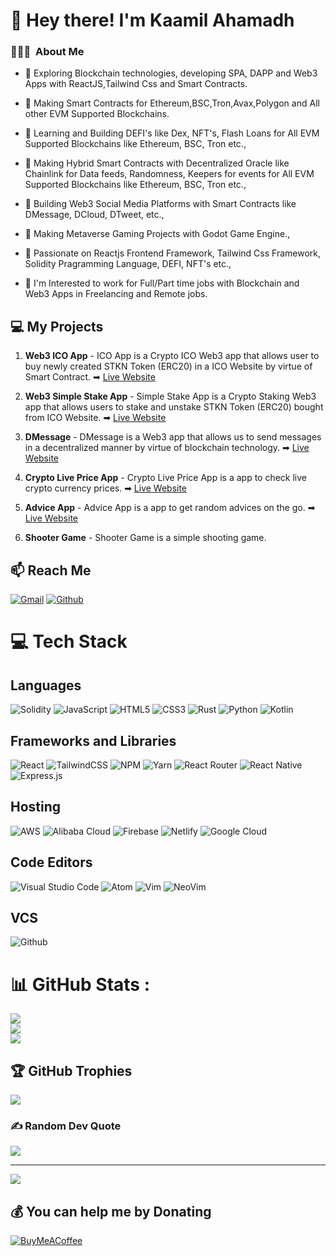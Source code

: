<h1> 👋 Hey there! I'm Kaamil Ahamadh</h1>

### 👨🏻‍💻 &nbsp;About Me

- 🔭 Exploring Blockchain technologies, developing SPA, DAPP and Web3 Apps with ReactJS,Tailwind Css and Smart Contracts.

- 🌱 Making Smart Contracts for Ethereum,BSC,Tron,Avax,Polygon and All other EVM Supported Blockchains.

- 🔭 Learning and Building DEFI's like Dex, NFT's, Flash Loans for All EVM Supported Blockchains like Ethereum, BSC, Tron etc.,

- 🌱 Making Hybrid Smart Contracts with Decentralized Oracle like Chainlink for Data feeds, Randomness, Keepers for events for All EVM Supported Blockchains like Ethereum, BSC, Tron etc.,

- 🔭 Building Web3 Social Media Platforms with Smart Contracts like DMessage, DCloud, DTweet, etc.,

- 🌱 Making Metaverse Gaming Projects with Godot Game Engine.,

- 🔭 Passionate on Reactjs Frontend Framework, Tailwind Css Framework, Solidity Pragramming Language, DEFI, NFT's etc.,

- 👀 I'm Interested to work for Full/Part time jobs with Blockchain and Web3 Apps in Freelancing and Remote jobs.

## 💻 My Projects

1. **Web3 ICO App** - ICO App is a Crypto ICO Web3 app that allows user to buy newly created STKN Token (ERC20) in a ICO Website by virtue of Smart Contract. ➡ [Live Website](https://cryptoicoapp.netlify.app/)

2. **Web3 Simple Stake App** - Simple Stake App is a Crypto Staking Web3 app that allows users to stake and unstake STKN Token (ERC20) bought from ICO Website. ➡ [Live Website](https://simplestakeapp.netlify.app/)

3. **DMessage** - DMessage is a Web3 app that allows us to send messages in a decentralized manner by virtue of blockchain technology. ➡ [Live Website](https://dmessage.netlify.app/)

4. **Crypto Live Price App** - Crypto Live Price App is a app to check live crypto currency prices. ➡ [Live Website](https://cryptolivepriceapp.netlify.app/)

5. **Advice App** - Advice App is a app to get random advices on the go. ➡ [Live Website](https://kaamil-ahamadh.github.io/advice-app/)

6. **Shooter Game** - Shooter Game is a simple shooting game.

## 📫 Reach Me

[![Gmail](https://img.shields.io/badge/Gmail-D14836?style=for-the-badge&logo=gmail&logoColor=white)](mailto:kaamilahamadh6@gmail.com)
[![Github](https://img.shields.io/badge/GitHub-100000?style=for-the-badge&logo=github&logoColor=white)](https://github.com/kaamil-ahamadh)

# 💻 Tech Stack

## Languages

![Solidity](https://img.shields.io/badge/Solidity-%23363636.svg?style=for-the-badge&logo=solidity&logoColor=white) ![JavaScript](https://img.shields.io/badge/javascript-%23323330.svg?style=for-the-badge&logo=javascript&logoColor=%23F7DF1E) ![HTML5](https://img.shields.io/badge/html5-%23E34F26.svg?style=for-the-badge&logo=html5&logoColor=white) ![CSS3](https://img.shields.io/badge/css3-%231572B6.svg?style=for-the-badge&logo=css3&logoColor=white) ![Rust](https://img.shields.io/badge/rust-%23CC342D.svg?style=for-the-badge&logo=rust&logoColor=white) ![Python](https://img.shields.io/badge/python-3670A0?style=for-the-badge&logo=python&logoColor=ffdd54) ![Kotlin](https://img.shields.io/badge/kotlin-%230095D5.svg?style=for-the-badge&logo=kotlin&logoColor=white)

## Frameworks and Libraries

![React](https://img.shields.io/badge/react-%2320232a.svg?style=for-the-badge&logo=react&logoColor=%2361DAFB) ![TailwindCSS](https://img.shields.io/badge/tailwindcss-%2338B2AC.svg?style=for-the-badge&logo=tailwind-css&logoColor=white) ![NPM](https://img.shields.io/badge/NPM-%23000000.svg?style=for-the-badge&logo=npm&logoColor=white) ![Yarn](https://img.shields.io/badge/yarn-%232C8EBB.svg?style=for-the-badge&logo=yarn&logoColor=white) ![React Router](https://img.shields.io/badge/React_Router-CA4245?style=for-the-badge&logo=react-router&logoColor=white) ![React Native](https://img.shields.io/badge/react_native-%2320232a.svg?style=for-the-badge&logo=react&logoColor=%2361DAFB) ![Express.js](https://img.shields.io/badge/express.js-%23404d59.svg?style=for-the-badge&logo=express&logoColor=%2361DAFB)

## Hosting

![AWS](https://img.shields.io/badge/AWS-%23FF9900.svg?style=for-the-badge&logo=amazon-aws&logoColor=white) ![Alibaba Cloud](https://img.shields.io/badge/Alibaba_Cloud-FF6A00?style=for-the-badge&logo=alibabacloud&logoColor=white) ![Firebase](https://img.shields.io/badge/firebase-%23039BE5.svg?style=for-the-badge&logo=firebase) ![Netlify](https://img.shields.io/badge/netlify-%23000000.svg?style=for-the-badge&logo=netlify&logoColor=#00C7B7) ![Google Cloud](https://img.shields.io/badge/Google%20Cloud-%234285F4.svg?style=for-the-badge&logo=google-cloud&logoColor=white)

## Code Editors

![Visual Studio Code](https://img.shields.io/badge/Visual%20Studio%20Code-0078d7.svg?style=for-the-badge&logo=visual-studio-code&logoColor=white)
![Atom](https://img.shields.io/badge/Atom-66595C?style=for-the-badge&logo=Atom&logoColor=white)
![Vim](https://img.shields.io/badge/VIM-%2311AB00.svg?style=for-the-badge&logo=vim&logoColor=white)
![NeoVim](https://img.shields.io/badge/NeoVim-%2357A143.svg?&style=for-the-badge&logo=neovim&logoColor=white)

## VCS

![Github](https://img.shields.io/badge/GitHub-100000?style=for-the-badge&logo=github&logoColor=white)

# 📊 GitHub Stats :

![](https://github-readme-stats.vercel.app/api?username=kaamil-ahamadh&theme=algolia&hide_border=true&include_all_commits=false&count_private=true)<br/>
![](https://github-readme-streak-stats.herokuapp.com/?user=kaamil-ahamadh&theme=algolia&hide_border=true)<br/>
![](https://github-readme-stats.vercel.app/api/top-langs/?username=kaamil-ahamadh&theme=algolia&hide_border=true&include_all_commits=false&count_private=true&layout=compact)

## 🏆 GitHub Trophies

![](https://github-profile-trophy.vercel.app/?username=kaamil-ahamadh&theme=radical&no-frame=false&no-bg=false&margin-w=4)

### ✍️ Random Dev Quote

![](https://quotes-github-readme.vercel.app/api?type=horizontal&theme=radical)

---

[![](https://visitcount.itsvg.in/api?id=kaamil-ahamadh&label=Profile%20Views&color=8&icon=5&pretty=true)](https://visitcount.itsvg.in)

## 💰 You can help me by Donating

[![BuyMeACoffee](https://img.shields.io/badge/Buy%20Me%20a%20Coffee-ffdd00?style=for-the-badge&logo=buy-me-a-coffee&logoColor=black)](https://buymeacoffee.com/kaamilahamadh)
